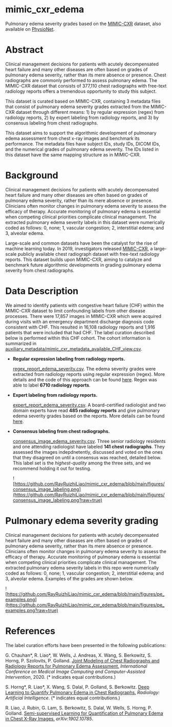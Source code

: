 # mimic_cxr_edema
Pulmonary edema severity grades based on the [MIMIC-CXR](https://physionet.org/content/mimic-cxr/2.0.0/) dataset, also available on [PhysioNet](https://physionet.org/content/mimic-cxr-pe-severity). 

# Abstract
Clinical management decisions for patients with acutely decompensated heart failure and many other diseases are often based on grades of pulmonary edema severity, rather than its mere absence or presence. Chest radiographs are commonly performed to assess pulmonary edema. The MIMIC-CXR dataset that consists of 377,110 chest radiographs with free-text radiology reports offers a tremendous opportunity to study this subject.

This dataset is curated based on MIMIC-CXR, containing 3 metadata files that consist of pulmonary edema severity grades extracted from the MIMIC-CXR dataset through different means: 1) by regular expression (regex) from radiology reports, 2) by expert labeling from radiology reports, and 3) by consensus labeling from chest radiographs.  

This dataset aims to support the algorithmic development of pulmonary edema assessment from chest x-ray images and benchmark its performance. The metadata files have subject IDs, study IDs, DICOM IDs, and the numerical grades of pulmonary edema severity. The IDs listed in this dataset have the same mapping structure as in MIMIC-CXR.

# Background
Clinical management decisions for patients with acutely decompensated heart failure and many other diseases are often based on grades of pulmonary edema severity, rather than its mere absence or presence. Clinicians often monitor changes in pulmonary edema severity to assess the efficacy of therapy. Accurate monitoring of pulmonary edema is essential when competing clinical priorities complicate clinical management. The extracted pulmonary edema severity labels in this dataset were numerically coded as follows: 0, none; 1, vascular congestion; 2, interstitial edema; and 3, alveolar edema.

Large-scale and common datasets have been the catalyst for the rise of machine learning today. In 2019, investigators released [MIMIC-CXR](https://physionet.org/content/mimic-cxr/2.0.0/), a large-scale publicly available chest radiograph dataset with free-text radiology reports. This dataset builds upon MIMIC-CXR, aiming to catalyze and benchmark future algorithmic developments in grading pulmonary edema severity from chest radiographs.

# Data Description 
We aimed to identify patients with congestive heart failure (CHF) within the MIMIC-CXR dataset to limit confounding labels from other disease processes. There were 17,857 images in MIMIC-CXR which were acquired during visits with an emergency department discharge diagnosis code consistent with CHF. This resulted in 16,108 radiology reports and 1,916 patients that were included that had CHF. The label curation described below is performed within this CHF cohort. The cohort information is summarized in [auxiliary_metadata/mimic_cxr_metadata_available_CHF_view.csv](https://github.com/RayRuizhiLiao/mimic_cxr_edema/blob/main/auxiliary_metadata/mimic_cxr_metadata_available_CHF_view.csv).

- **Regular expression labeling from radiology reports.**

  [regex_report_edema_severity.csv](https://github.com/RayRuizhiLiao/mimic_cxr_edema/blob/main/regex_report_edema_severity.csv). The edema severity grades were extracted from radiology reports using regular expression (regex). More details and the code of this approach can be found [here](https://github.com/RayRuizhiLiao/regex_pulmonary_edema/). Regex was able to label **6710 radiology reports**.

- **Expert labeling from radiology reports.**

  [expert_report_edema_severity.csv](https://github.com/RayRuizhiLiao/mimic_cxr_edema/blob/main/expert_report_edema_severity.csv). A board-certified radiologist and two domain experts have read **485 radiology reports** and give pulmonary edema severity grades based on the reports. More details can be found [here](https://arxiv.org/pdf/2008.09884.pdf). 
  
- **Consensus labeling from chest radiographs.**

  [consensus_image_edema_severity.csv](https://github.com/RayRuizhiLiao/mimic_cxr_edema/blob/main/consensus_image_edema_severity.csv). Three senior radiology residents and one attending radiologist have labeled **141 chest radiographs**. They assessed the images indepdnetently, discussed and voted on the ones that they disagreed on until a consensus was reached, detailed below. This label set is the *highest-quality* among the three sets, and we recommend holding it out for testing.
  
  ![https://github.com/RayRuizhiLiao/mimic_cxr_edema/blob/main/figures/consensus_image_labeling.png](https://github.com/RayRuizhiLiao/mimic_cxr_edema/blob/main/figures/consensus_image_labeling.png?raw=true)

# Pulmonary edema severity grading

Clinical management decisions for patients with acutely decompensated heart failure and many other diseases are often based on grades of pulmonary edema severity, rather than its mere absence or presence. Clinicians often monitor changes in pulmonary edema severity to assess the efficacy of therapy. Accurate monitoring of pulmonary edema is essential when competing clinical priorities complicate clinical management. The extracted pulmonary edema severity labels in this repo were numerically coded as follows: 0, none; 1, vascular congestion; 2, interstitial edema; and 3, alveolar edema. Examples of the grades are shown below. 

![https://github.com/RayRuizhiLiao/mimic_cxr_edema/blob/main/figures/pe_examples.png](https://github.com/RayRuizhiLiao/mimic_cxr_edema/blob/main/figures/pe_examples.png?raw=true)

# References

The label curation efforts have been presented in the following publications:

G. Chauhan*, R. Liao*, W. Wells, J. Andreas, X. Wang, S. Berkowitz, S. Horng, P. Szolovits, P. Golland. [Joint Modeling of Chest Radiographs and Radiology Reports for Pulmonary Edema Assessment.](https://arxiv.org/pdf/2008.09884.pdf) *International Conference on Medical Image Computing and Computer-Assisted Intervention*, 2020. (* indicates equal contributions.)

S. Horng*, R. Liao*, X. Wang, S. Dalal, P. Golland, S. Berkowitz. [Deep Learning to Quantify Pulmonary Edema in Chest Radiographs.](https://pubs.rsna.org/doi/10.1148/ryai.2021190228) *Radiology: Artificial Intelligence*. (* indicates equal contributions.)

R. Liao, J. Rubin, G. Lam, S. Berkowitz, S. Dalal, W. Wells, S. Horng, P. Golland. [Semi-supervised Learning for Quantification of Pulmonary Edema in Chest X-Ray Images.](https://arxiv.org/pdf/1902.10785.pdf) *arXiv:1902.10785*.


